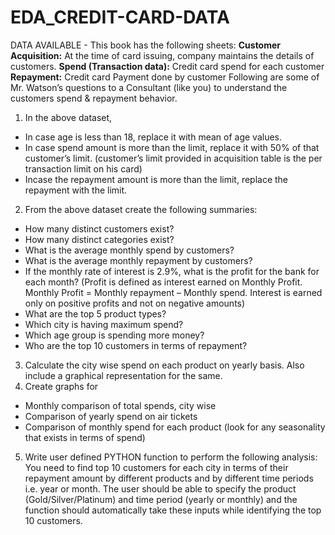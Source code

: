 # EDA_CREDIT-CARD-DATA

DATA AVAILABLE -
This book has the following sheets:
**Customer Acquisition:** At the time of card issuing, company maintains the details of customers.
**Spend (Transaction data):** Credit card spend for each customer
**Repayment:** Credit card Payment done by customer
Following are some of Mr. Watson’s questions to a Consultant (like you) to understand the
customers spend & repayment behavior.
1. In the above dataset,
*  In case age is less than 18, replace it with mean of age values.
*  In case spend amount is more than the limit, replace it with 50% of that customer’s limit.
(customer’s limit provided in acquisition table is the per transaction limit on his card)
*  Incase the repayment amount is more than the limit, replace the repayment with the
limit.
2. From the above dataset create the following summaries:
*  How many distinct customers exist?
*  How many distinct categories exist?
*  What is the average monthly spend by customers?
*  What is the average monthly repayment by customers?
*  If the monthly rate of interest is 2.9%, what is the profit for the bank for each month?
(Profit is defined as interest earned on Monthly Profit. Monthly Profit = Monthly repayment
– Monthly spend. Interest is earned only on positive profits and not on negative amounts)
*  What are the top 5 product types?
*  Which city is having maximum spend?
*  Which age group is spending more money?
*  Who are the top 10 customers in terms of repayment?
3. Calculate the city wise spend on each product on yearly basis. Also include a graphical
representation for the same.
4. Create graphs for
*  Monthly comparison of total spends, city wise
*  Comparison of yearly spend on air tickets
*  Comparison of monthly spend for each product (look for any seasonality
that exists in terms of spend)
5. Write user defined PYTHON function to perform the following analysis:
You need to find top 10 customers for each city in terms of their repayment amount by
different products and by different time periods i.e. year or month. The user should be able
to specify the product (Gold/Silver/Platinum) and time period (yearly or monthly) and the
function should automatically take these inputs while identifying the top 10 customers.
